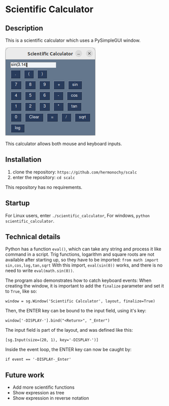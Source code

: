 # Scientific Calculator

## Description
 This is a scientific calculator which uses a PySimpleGUI window. 
 
![](images/screenshot1.png)

This calculator allows both mouse and keyboard inputs. 

## Installation

1. clone the repository: `https://github.com/hermonochy/scalc`
2. enter the repository: `cd scalc`

This repository has no requirements.

## Startup

For Linux users, enter `./scientific_calculator`, For windows, `python scientific_calculator`.

## Technical details

Python has a function `eval()`, which can take any string and process it like command in a script. 
Trig functions, logarithm and square roots are not available after starting up, so they have to be imported: `from math import sin,cos,log,tan,sqrt`
With this import, `eval(sin(0))` works, and there is no need to write `eval(math.sin(0))`.

The program also demonstrates how to catch keyboard events:
When creating the window, it is important to add the `finalize` parameter and set it to `True`, like so:
```
window = sg.Window('Scientific Calculator', layout, finalize=True)
```
Then, the ENTER key can be bound to the input field, using it's key:
```
window['-DISPLAY-'].bind("<Return>", "_Enter")
```
The input field is part of the layout, and was defined like this:
```
[sg.Input(size=(20, 1), key='-DISPLAY-')]
```
Inside the event loop, the ENTER key can now be caught by:
```
if event == '-DISPLAY-_Enter'
```

## Future work
- Add more scientific functions
- Show expression as tree
- Show expression in reverse notation

